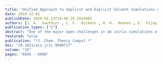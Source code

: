```yaml
---
title: "Unified Approach to Implicit and Explicit Solvent Simulations of Electrochemical Reaction Energetics"
date: 2019-12-01
publishDate: 2020-02-13T18:46:29.202499Z
authors: [J. A.  Gauthier , C. F.  Dickens , H. H.  Heenen , S.  Vijay , <b>S.  Ringe</b> , K.  Chan ]
publication_types: ["2"]
abstract: "One of the major open challenges in ab initio simulations of the electrochemical interface is the determination of electrochemical barriers under a constant driving force. Existing methods to do so include extrapolation techniques based on fully explicit treatments of the electrolyte, as well as implicit solvent models which allow for a continuous variation in electrolyte charge. Emerging hybrid continuum models have the potential to revolutionize the field, since they account for the electrolyte with little computational cost while retaining some explicit electrolyte, representing a ``best of both worlds'' method. In this work, we present a unified approach to determine reaction energetics from fully explicit, implicit, and hybrid treatments of the electrolyte based on a new multicapacitor model of the electrochemical interface. A given electrode potential can be achieved by a variety of interfacial structures; a crucial insight from this work is that the effective surface charge gives a good proxy of the local potential, the true driving force of electrochemical processes. In contrast, we show that the traditionally considered work function gives rise to multivalued functions depending on the simulation cell size. Furthermore, we show that the reaction energetics are largely insensitive to the countercharge distribution chosen in hybrid implicit/explicit models, which means that any of the myriad implicit electrolyte models can be equivalently applied. This work thus paves the way for the accurate treatment of ab initio reaction energetics of general surface electrochemical processes using both implicit and explicit electrolytes."
featured: false
publication: "*J. Chem. Theory Comput.*"
doi: "10.1021/acs.jctc.9b00717"
volume: "15"
pages: "6895 - 6906"
---
```


